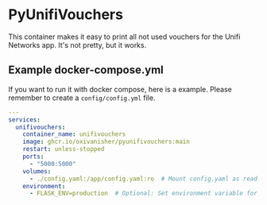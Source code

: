 # PyUnifiVouchers
This container makes it easy to print all not used vouchers for the Unifi Networks app. It's not pretty, but it works. 

## Example docker-compose.yml
If you want to run it with docker compose, here is a example. Please remember to create a `config/config.yml` file.

```yaml
---
services:
  unifivouchers:
    container_name: unifivouchers
    image: ghcr.io/oxivanisher/pyunifivouchers:main
    restart: unless-stopped
    ports:
      - "5000:5000"
    volumes:
      - ./config.yaml:/app/config.yaml:ro  # Mount config.yaml as read-only
    environment:
      - FLASK_ENV=production  # Optional: Set environment variable for production

```
